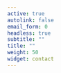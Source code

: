 ```yaml
---
active: true
autolink: false
email_form: 0
headless: true
subtitle: ""
title: ""
weight: 50
widget: contact
---
```

